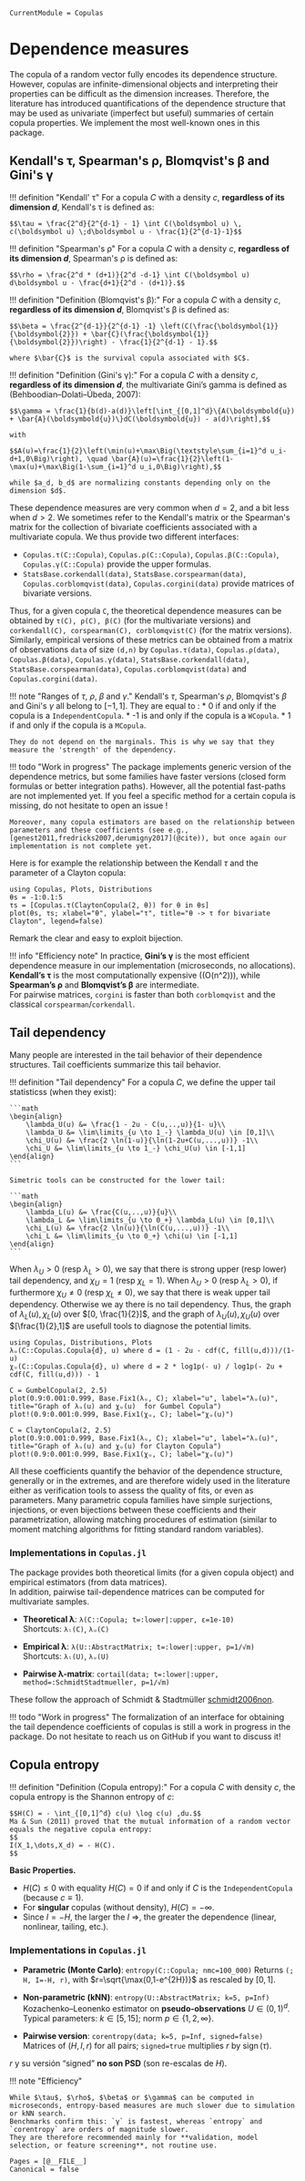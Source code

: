 ```@meta
CurrentModule = Copulas
```

# Dependence measures


The copula of a random vector fully encodes its dependence structure. 
However, copulas are infinite-dimensional objects and interpreting their properties can be difficult as the dimension increases. 
Therefore, the literature has introduced quantifications of the dependence structure that may be used as univariate (imperfect but useful) summaries of certain copula properties. 
We implement the most well-known ones in this package. 

## Kendall's τ, Spearman's ρ, Blomqvist's β and Gini's γ

!!! definition "Kendall' τ"
    For a copula $C$ with a density $c$, **regardless of its dimension $d$**, Kendall's τ is defined as: 

    $$\tau = \frac{2^d}{2^{d-1} - 1} \int C(\boldsymbol u) \, c(\boldsymbol u) \;d\boldsymbol u - \frac{1}{2^{d-1}-1}$$

!!! definition "Spearman's ρ"
    For a copula $C$ with a density $c$, **regardless of its dimension $d$**, Spearman's ρ is defined as: 

    $$\rho = \frac{2^d * (d+1)}{2^d -d-1} \int C(\boldsymbol u) d\boldsymbol u - \frac{d+1}{2^d - (d+1)}.$$

!!! definition "Definition (Blomqvist's β):"
    For a copula $C$ with a density $c$, **regardless of its dimension $d$**, Blomqvist's β is defined as: 

    $$\beta = \frac{2^{d-1}}{2^{d-1} -1} \left(C(\frac{\boldsymbol{1}}{\boldsymbol{2}}) + \bar{C}(\frac{\boldsymbol{1}}{\boldsymbol{2}})\right) - \frac{1}{2^{d-1} - 1}.$$

    where $\bar{C}$ is the survival copula associated with $C$. 

!!! definition "Definition (Gini's γ):"
    For a copula $C$ with a density $c$, **regardless of its dimension $d$**, the multivariate Gini’s gamma is defined as (Behboodian–Dolati–Úbeda, 2007):

    $$\gamma = \frac{1}{b(d)-a(d)}\left[\int_{[0,1]^d}\{A(\boldsymbold{u}) + \bar{A}(\boldsymbold{u})\}dC(\boldsymbold{u}) - a(d)\right],$$

    with

    $$A(u)=\frac{1}{2}\left(\min(u)+\max\Big(\textstyle\sum_{i=1}^d u_i-d+1,0\Big)\right), \quad \bar{A}(u)=\frac{1}{2}\left(1-\max(u)+\max\Big(1-\sum_{i=1}^d u_i,0\Big)\right),$$

    while $a_d, b_d$ are normalizing constants depending only on the dimension $d$.


These dependence measures are very common when $d=2$, and a bit less when $d > 2$. We sometimes refer to the Kendall's matrix or the Spearman's matrix for the collection of bivariate coefficients associated with a multivariate copula. 
We thus provide two different interfaces:
* `Copulas.τ(C::Copula)`, `Copulas.ρ(C::Copula)`, `Copulas.β(C::Copula)`, `Copulas.γ(C::Copula)` provide the upper formulas.
* `StatsBase.corkendall(data)`, `StatsBase.corspearman(data)`, `Copulas.corblomqvist(data)`, `Copulas.corgini(data)` provide matrices of bivariate versions. 

Thus, for a given copula `C`, the theoretical dependence measures can be obtained by `τ(C), ρ(C), β(C)` (for the multivariate versions) and `corkendall(C), corspearman(C), corblomqvist(C)` (for the matrix versions).
Similarly, empirical versions of these metrics can be obtained from a matrix of observations `data` of size `(d,n)` by  `Copulas.τ(data)`, `Copulas.ρ(data)`, `Copulas.β(data)`, `Copulas.γ(data)`, `StatsBase.corkendall(data)`, `StatsBase.corspearman(data)`, `Copulas.corblomqvist(data)` and `Copulas.corgini(data)`.

!!! note "Ranges of $\tau$, $\rho$, $\beta$ and $\gamma$."
    Kendall's $\tau$, Spearman's $\rho$, Blomqvist's $\beta$ and Gini's $\gamma$ all belong to $[-1, 1]$. They are equal to :
    * 0 if and only if the copula is a `IndependentCopula`.
    * -1 is and only if the copula is a `WCopula`.
    * 1 if and only if the copula is a `MCopula`. 
    
    They do not depend on the marginals. This is why we say that they measure the 'strength' of the dependency.

!!! todo "Work in progress"
    The package implements generic version of the dependence metrics, but some families have faster versions (closed form formulas or better integration paths). 
    However, all the potential fast-paths are not implemented yet. If you feel a specific method for a certain copula is missing, do not hesitate to open an issue !

    Moreover, many copula estimators are based on the relationship between parameters and these coefficients (see e.g., [genest2011,fredricks2007,derumigny2017](@cite)), but once again our implementation is not complete yet. 

Here is for example the relationship between the Kendall $\tau$ and the parameter of a Clayton copula:  

```@example dep
using Copulas, Plots, Distributions
θs = -1:0.1:5
τs = [Copulas.τ(ClaytonCopula(2, θ)) for θ in θs]
plot(θs, τs; xlabel="θ", ylabel="τ", title="θ -> τ for bivariate Clayton", legend=false)
```

Remark the clear and easy to exploit bijection. 

!!! info "Efficiency note"
    In practice, **Gini’s γ** is the most efficient dependence measure in our implementation (microseconds, no allocations).  
    **Kendall’s τ** is the most computationally expensive (\(O(n^2)\)), while **Spearman’s ρ** and **Blomqvist’s β** are intermediate.  
    For pairwise matrices, `corgini` is faster than both `corblomqvist` and the classical `corspearman`/`corkendall`.

## Tail dependency

Many people are interested in the tail behavior of their dependence structures. Tail coefficients summarize this tail behavior.

!!! definition "Tail dependency"
    For a copula $C$, we define the upper tail statisticss (when they exist):

    ```math
    \begin{align}
        \lambda_U(u) &= \frac{1 - 2u - C(u,..,u)}{1- u}\\
        \lambda_U &= \lim\limits_{u \to 1_-} \lambda_U(u) \in [0,1]\\
        \chi_U(u) &= \frac{2 \ln(1-u)}{\ln(1-2u+C(u,...,u))} -1\\
        \chi_U &= \lim\limits_{u \to 1_-} \chi_U(u) \in [-1,1]
    \end{align}
    ```

    Simetric tools can be constructed for the lower tail: 

    ```math
    \begin{align}
        \lambda_L(u) &= \frac{C(u,..,u)}{u}\\
        \lambda_L &= \lim\limits_{u \to 0_+} \lambda_L(u) \in [0,1]\\
        \chi_L(u) &= \frac{2 \ln(u)}{\ln(C(u,...,u))} -1\\
        \chi_L &= \lim\limits_{u \to 0_+} \chi(u) \in [-1,1]
    \end{align}
    ```

    
When $\lambda_U > 0$ (resp $\lambda_L > 0$), we say that there is strong upper (resp lower) tail dependency, and $\chi_U = 1$ (resp $\chi_L = 1$).
When $\lambda_U > 0$ (resp $\lambda_L > 0$), if furthermore $\chi_U \neq 0$ (resp $\chi_L \neq 0$), we say that there is weak upper tail dependency.
Otherwise we ay there is no tail dependency. Thus, the graph of $\lambda_L(u), \chi_L(u)$ over $[0, \frac{1}{2}]$, and the graph of  $\lambda_U(u), \chi_U(u)$ over $[\frac{1}{2},1]$ are usefull tools to diagnose the potential limits.

```@example chi_graph
using Copulas, Distributions, Plots
λᵤ(C::Copulas.Copula{d}, u) where d = (1 - 2u - cdf(C, fill(u,d)))/(1-u)
χᵤ(C::Copulas.Copula{d}, u) where d = 2 * log1p(- u) / log1p(- 2u + cdf(C, fill(u,d))) - 1

C = GumbelCopula(2, 2.5)
plot(0.9:0.001:0.999, Base.Fix1(λᵤ, C); xlabel="u", label="λᵤ(u)", title="Graph of λᵤ(u) and χᵤ(u)  for Gumbel Copula")
plot!(0.9:0.001:0.999, Base.Fix1(χᵤ, C); label="χᵤ(u)")
```

```@example chi_graph
C = ClaytonCopula(2, 2.5)
plot(0.9:0.001:0.999, Base.Fix1(λᵤ, C); xlabel="u", label="λᵤ(u)", title="Graph of λᵤ(u) and χᵤ(u) for Clayton Copula")
plot!(0.9:0.001:0.999, Base.Fix1(χᵤ, C); label="χᵤ(u)")
```

All these coefficients quantify the behavior of the dependence structure, generally or in the extremes, and are therefore widely used in the literature either as verification tools to assess the quality of fits, or even as parameters.
Many parametric copula families have simple surjections, injections, or even bijections between these coefficients and their parametrization, allowing matching procedures of estimation (similar to moment matching algorithms for fitting standard random variables).

### Implementations in `Copulas.jl`

The package provides both theoretical limits (for a given copula object) and empirical estimators (from data matrices).  
In addition, pairwise tail-dependence matrices can be computed for multivariate samples.  

* **Theoretical λ**: `λ(C::Copula; t=:lower|:upper, ε=1e-10)`  
  Shortcuts: `λₗ(C)`, `λᵤ(C)`  

* **Empirical λ**: `λ(U::AbstractMatrix; t=:lower|:upper, p=1/√m)`  
  Shortcuts: `λₗ(U)`, `λᵤ(U)`  

* **Pairwise λ-matrix**: `cortail(data; t=:lower|:upper, method=:SchmidtStadtmueller, p=1/√m)`  

These follow the approach of Schmidt & Stadtmüller [schmidt2006non](@cite).
 

!!! todo "Work in progress"
    The formalization of an interface for obtaining the tail dependence coefficients of copulas is still a work in progress in the package. Do not hesitate to reach us on GitHub if you want to discuss it!

## Copula entropy

!!! definition "Definition (Copula entropy):"
    For a copula $C$ with density $c$, the copula entropy is the Shannon entropy of $c$:

    $$H(C) = - \int_{[0,1]^d} c(u) \log c(u) ,du.$$
    Ma & Sun (2011) proved that the mutual information of a random vector equals the negative copula entropy:
    $$
    I(X_1,\dots,X_d) = - H(C).
    $$

**Basic Properties.**
- $H(C)\le 0$ with equality $H(C)=0$ if and only if $C$ is the `IndependentCopula` (because $c\equiv 1$).
- For **singular** copulas (without density), $H(C)=-\infty$.
- Since $I=-H$, the larger the $I$ $\Rightarrow$, the greater the dependence (linear, nonlinear, tailing, etc.).

### Implementations in `Copulas.jl`

* **Parametric (Monte Carlo)**: `entropy(C::Copula; nmc=100_000)` Returns `(; H, I=-H, r)`, with $r=\sqrt{\max(0,1-e^{2H})}$ as rescaled by $[0,1]$.

* **Non-parametric (kNN)**: `entropy(U::AbstractMatrix; k=5, p=Inf)` 
Kozachenko–Leonenko estimator on **pseudo-observations** $U\in(0,1)^d$. 
Typical parameters: $k\in[5,15]$; norm $p\in\{1,2,\infty\}$.

* **Pairwise version**: `corentropy(data; k=5, p=Inf, signed=false)`
Matrices of $(H,I,r)$ for all pairs; `signed=true` multiplies $r$ by $\operatorname{sign}(\tau)$.

$r$ y su versión “signed” **no son PSD** (son re-escalas de $H$).

!!! note "Efficiency"

    While $\tau$, $\rho$, $\beta$ or $\gamma$ can be computed in microseconds, entropy-based measures are much slower due to simulation or kNN search.
    Benchmarks confirm this: `γ` is fastest, whereas `entropy` and `corentropy` are orders of magnitude slower.
    They are therefore recommended mainly for **validation, model selection, or feature screening**, not routine use.


```@bibliography
Pages = [@__FILE__]
Canonical = false
```